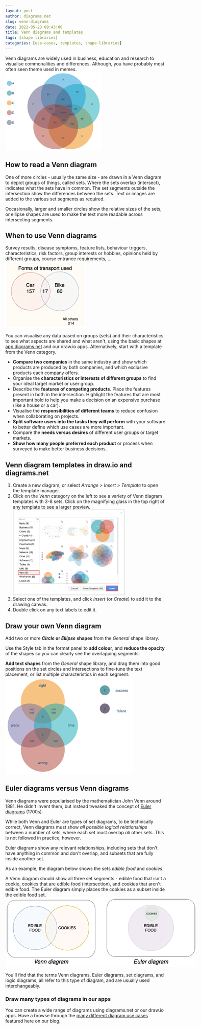 ```yaml
---
layout: post
author: diagrams.net
slug: venn-diagrams
date: 2022-05-23 09:43:00
title: Venn diagrams and templates
tags: [shape libraries]
categories: [use-cases, templates, shape-libraries]
---
```


Venn diagrams are widely used in business, education and research to visualise commonalities and differences. Although, you have probably most often seen theme used in memes.
<br /><img src="/assets/img/blog/venn-template1.png" style="width=100%;max-width:300px;height:auto;" alt="diagrams.net and draw.io have many Venn diagram templates with various numbers of sets">

## How to read a Venn diagram

One of more circles - usually the same size - are drawn in a Venn diagram to depict groups of things, called sets.  Where the sets overlap (intersect), indicates what the sets have in common. The set segments outside the intersection show the differences between the sets. Text or images are added to the various set segments as required. 

Occasionally, larger and smaller circles show the relative sizes of the sets, or ellipse shapes are used to make the text more readable across intersecting segments. 

## When to use Venn diagrams

Survey results, disease symptoms, feature lists, behaviour triggers, characteristics, risk factors, group interests or hobbies, opinions held by different groups, course entrance requirements, ... 
<br /><img src="/assets/img/blog/venn-example.png" style="width=100%;max-width:250px;height:auto;" alt="Create a Venn diagram in draw.io and diagrams.net to visualise the similarities and differences between groups">

You can visualise any data based on groups (sets) and their characteristics to see what aspects are shared and what aren't, using the basic shapes at [app.diagrams.net](https://app.diagrams.net) and our draw.io apps. Alternatively, start with a template from the Venn category.

* **Compare two companies** in the same industry and show which products are produced by both companies, and which exclusive products each company offers. 
* Organise the **characteristics or interests of different groups** to find your ideal target market or user group.
* Describe the **features of competing products**. Place the features present in both in the intersection. Highlight the features that are most important bold to help you make a decision on an expensive purchase (like a house or a car).
* Visualise the **responsibilities of different teams** to reduce confusion when collaborating on projects.
* **Split software users into the tasks they will perform** with your software to better define which use cases are more important.
* Compare the **needs versus desires** of different user groups or target markets.
* **Show how many people preferred each product** or process when surveyed to make better business decisions.

## Venn diagram templates in draw.io and diagrams.net

1. Create a new diagram, or select _Arrange > Insert > Template_ to open the template manager. 
2. Click on the _Venn_ category on the left to see a variety of Venn diagram templates with 3-8 sets. Click on the magnifying glass in the top right of any template to see a larger preview.
<br /><img src="/assets/img/blog/template-venn-insert.png" style="width=100%;max-width:350px;height:auto;" alt="diagrams.net and draw.io have many Venn diagram templates with various numbers of sets">
3. Select one of the templates, and click _Insert_ (or _Create_) to add it to the drawing canvas. 
4. Double click on any text labels to edit it.

## Draw your own Venn diagram

Add two or more **_Circle_ or _Ellipse_ shapes** from the _General_ shape library. 

Use the Style tab in the format panel to **add colour**, and **reduce the opacity** of the shapes so you can clearly see the overlapping segments.

**Add text shapes** from the _General_ shape library, and drag them into good positions on the set circles and intersections to fine-tune the text placement, or list multiple characteristics in each segment.
<br /><img src="/assets/img/blog/venn-template2.png" style="width=100%;max-width:400px;height:auto;" alt="diagrams.net and draw.io have many Venn diagram templates with various numbers of sets">

## Euler diagrams versus Venn diagrams

Venn diagrams were popularised by the mathematician John Venn around 1881. He didn't invent them, but instead tweaked the concept of [Euler diagrams](https://en.wikipedia.org/wiki/Euler_diagram) (1700s). 

While both Venn and Euler are types of set diagrams, to be technically correct, Venn diagrams must show _all possible logical relationships_ between a number of sets, where each set must overlap _all_ other sets. This is not followed in practice, however.

Euler diagrams show any relevant relationships, including sets that don't have anything in common and don't overlap, and subsets that are fully inside another set. 

As an example, the diagram below shows the sets _edible food_ and _cookies_. 

A Venn diagram should show all three set segments - edible food that isn't a cookie, cookies that are edible food (intersection), and cookies that aren't edible food. The Euler diagram simply places the cookies as a subset inside the edible food set.
<br /><img src="/assets/img/blog/venn-euler-comparison.png" style="width=100%;max-width:600px;height:auto;" alt="Venn and Euler diagrams are different in subtle ways">

You'll find that the terms Venn diagrams, Euler diagrams, set diagrams, and logic diagrams, all refer to this type of diagram, and are usually used interchangeably.

### Draw many types of diagrams in our apps

You can create a wide range of diagrams using diagrams.net or our draw.io apps. Have a browse through the [many different diagram use cases](/blog/use-cases.html) featured here on our blog.